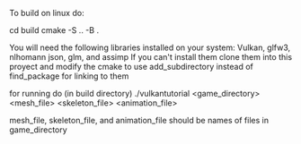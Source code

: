 To build on linux do:

cd build
cmake -S .. -B .

You will need the following libraries installed on your system: Vulkan, glfw3, nlhomann json, glm, and assimp
If you can't install them clone them into this proyect and modify the cmake to use add_subdirectory instead of find_package for linking to them

for running do (in build directory) ./vulkantutorial <game_directory> <mesh_file> <skeleton_file> <animation_file>

mesh_file, skeleton_file, and animation_file should be names of files in game_directory
